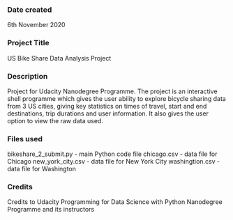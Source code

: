 ### Date created
6th November 2020

### Project Title
US Bike Share Data Analysis Project

### Description
Project for Udacity Nanodegree Programme. The project is an interactive shell
programme which gives the user ability to explore bicycle sharing data from
3 US cities, giving key statistics on times of travel, start and end
destinations, trip durations and user information. It also gives the user
option to view the raw data used.

### Files used
bikeshare_2_submit.py - main Python code file
chicago.csv - data file for Chicago
new_york_city.csv - data file for New York City
washingtion.csv - data file for Washington

### Credits
Credits to Udacity Programming for Data Science with Python Nanodegree
Programme and its instructors
